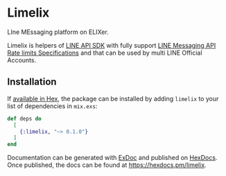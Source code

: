 # Limelix

LIne MEssaging platform on ELIXer.

Limelix is helpers of [LINE API SDK](https://hex.pm/packages/line_developers) with
fully support [LINE Messaging API Rate limits
Specifications](https://developers.line.biz/en/reference/messaging-api/#rate-limits) and
that can be used by multi LINE Official Accounts. 

## Installation

If [available in Hex](https://hex.pm/docs/publish), the package can be installed
by adding `limelix` to your list of dependencies in `mix.exs`:

```elixir
def deps do
  [
    {:limelix, "~> 0.1.0"}
  ]
end
```

Documentation can be generated with [ExDoc](https://github.com/elixir-lang/ex_doc)
and published on [HexDocs](https://hexdocs.pm). Once published, the docs can
be found at <https://hexdocs.pm/limelix>.

